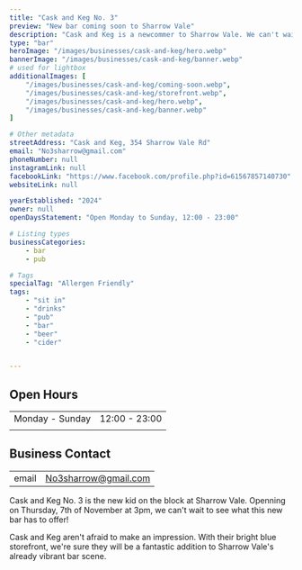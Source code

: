 ```yaml
---
title: "Cask and Keg No. 3"
preview: "New bar coming soon to Sharrow Vale"
description: "Cask and Keg is a newcommer to Sharrow Vale. We can't wait to see more from them soon!" 
type: "bar"
heroImage: "/images/businesses/cask-and-keg/hero.webp"
bannerImage: "/images/businesses/cask-and-keg/banner.webp"
# used for lightbox
additionalImages: [
    "/images/businesses/cask-and-keg/coming-soon.webp",
    "/images/businesses/cask-and-keg/storefront.webp",
    "/images/businesses/cask-and-keg/hero.webp",
    "/images/businesses/cask-and-keg/banner.webp"
]

# Other metadata
streetAddress: "Cask and Keg, 354 Sharrow Vale Rd" 
email: "No3sharrow@gmail.com"
phoneNumber: null
instagramLink: null
facebookLink: "https://www.facebook.com/profile.php?id=61567857140730"
websiteLink: null

yearEstablished: "2024"
owner: null
openDaysStatement: "Open Monday to Sunday, 12:00 - 23:00"

# Listing types
businessCategories:
    - bar
    - pub

# Tags
specialTag: "Allergen Friendly"
tags:
    - "sit in"
    - "drinks"
    - "pub"
    - "bar"
    - "beer"
    - "cider"


---
```


## Open Hours

|                   |               |
| ----------------- | ------------- |
| Monday - Sunday   | 12:00 - 23:00 |
|                   |               |

## Business Contact

|       |                                                     |
| ----- | --------------------------------------------------- |
| email | [No3sharrow@gmail.com](mailto:No3sharrow@gmail.com) |

Cask and Keg No. 3 is the new kid on the block at Sharrow Vale. Openning on Thursday, 7th of November at 3pm, we can't wait to see what this new bar has to offer!

Cask and Keg aren't afraid to make an impression. With their bright blue storefront, we're sure they will be a fantastic addition to Sharrow Vale's already vibrant bar scene.
